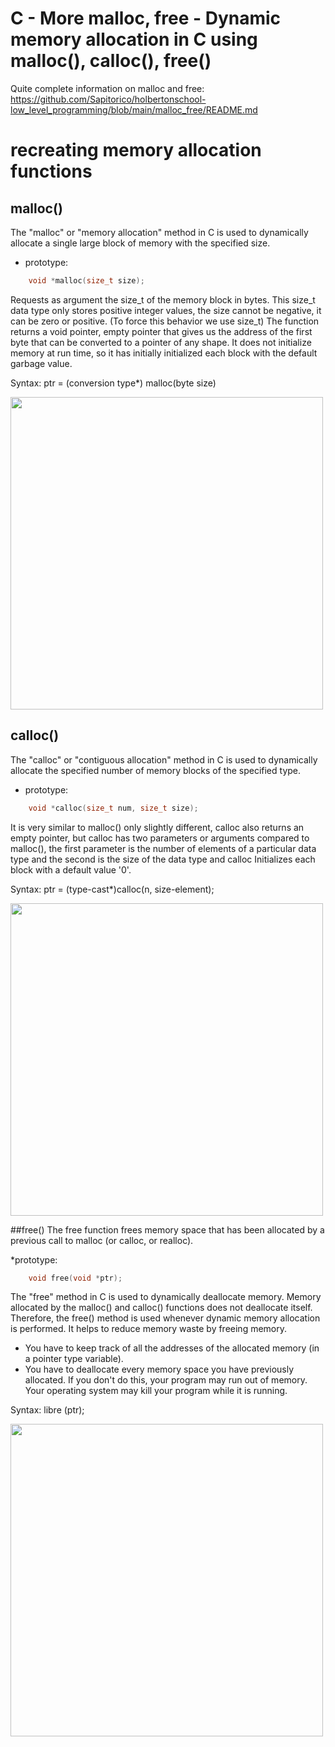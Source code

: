 # C - More malloc, free - Dynamic memory allocation in C using malloc(), calloc(), free()
Quite complete information on malloc and free: https://github.com/Sapitorico/holbertonschool-low_level_programming/blob/main/malloc_free/README.md
# recreating memory allocation functions
## malloc()
The "malloc" or "memory allocation" method in C is used to dynamically allocate a single large block of memory with the specified size. 

* prototype:
```c
	void *malloc(size_t size);
```

Requests as argument the size_t of the memory block in bytes.
This size_t data type only stores positive integer values, the size cannot be negative, it can be zero or positive. (To force this behavior we use size_t) The function returns a void pointer, empty pointer that gives us the address of the first byte that can be converted to a pointer of any shape.
It does not initialize memory at run time, so it has initially initialized each block with the default garbage value. 

Syntax: 
	ptr = (conversion type*) malloc(byte size)

<img src="https://media.geeksforgeeks.org/wp-content/cdn-uploads/Malloc-function-in-c.png" width="500"/>

## calloc()
The "calloc" or "contiguous allocation" method in C is used to dynamically allocate the specified number of memory blocks of the specified type.
* prototype:
```c
	void *calloc(size_t num, size_t size);
```
It is very similar to malloc() only slightly different, calloc also returns an empty pointer, but calloc has two parameters or arguments compared to malloc(), the first parameter is the number of elements of a particular data type and the second is the size of the data type and calloc Initializes each block with a default value '0'.

Syntax:
	ptr = (type-cast*)calloc(n, size-element);

<img src="https://media.geeksforgeeks.org/wp-content/cdn-uploads/calloc-function-in-c.png" width="500"/>

##free()
The free function frees memory space that has been allocated by a previous call to malloc (or calloc, or realloc).

*prototype:
```c
	void free(void *ptr);
```

The "free" method in C is used to dynamically deallocate memory. Memory allocated by the malloc() and calloc() functions does not deallocate itself. Therefore, the free() method is used whenever dynamic memory allocation is performed. It helps to reduce memory waste by freeing memory.

* You have to keep track of all the addresses of the allocated memory (in a pointer type variable).
* You have to deallocate every memory space you have previously allocated. If you don't do this, your program may run out of memory. Your operating system may kill your program while it is running.

Syntax:
	libre (ptr);

<img src="https://media.geeksforgeeks.org/wp-content/cdn-uploads/Free-function-in-c.png" width="500"/>
